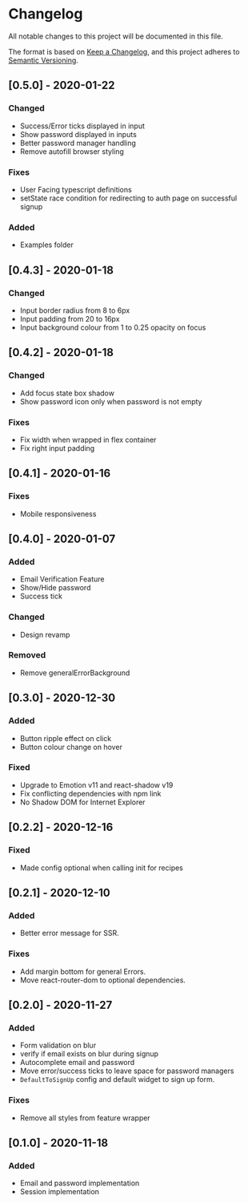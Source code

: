# Changelog
All notable changes to this project will be documented in this file.

The format is based on [Keep a Changelog](https://keepachangelog.com/en/1.0.0/),
and this project adheres to [Semantic Versioning](https://semver.org/spec/v2.0.0.html).

## [0.5.0] - 2020-01-22

### Changed
- Success/Error ticks displayed in input
- Show password displayed in inputs
- Better password manager handling
- Remove autofill browser styling

### Fixes
- User Facing typescript definitions
- setState race condition for redirecting to auth page on successful signup

### Added
- Examples folder
## [0.4.3] - 2020-01-18

### Changed
- Input border radius from 8 to 6px
- Input padding from 20 to 16px
- Input background colour from 1 to 0.25 opacity on focus

## [0.4.2] - 2020-01-18

### Changed
- Add focus state box shadow
- Show password icon only when password is not empty

### Fixes
- Fix width when wrapped in flex container
- Fix right input padding
## [0.4.1] - 2020-01-16

### Fixes
- Mobile responsiveness
## [0.4.0] - 2020-01-07

### Added
- Email Verification Feature
- Show/Hide password
- Success tick

### Changed
- Design revamp

### Removed
- Remove generalErrorBackground

## [0.3.0] - 2020-12-30

### Added
- Button ripple effect on click
- Button colour change on hover

### Fixed
- Upgrade to Emotion v11 and react-shadow v19
- Fix conflicting dependencies with npm link
- No Shadow DOM for Internet Explorer


## [0.2.2] - 2020-12-16
### Fixed
- Made config optional when calling init for recipes

## [0.2.1] - 2020-12-10
### Added
- Better error message for SSR.

### Fixes
 - Add margin bottom for general Errors.
 - Move react-router-dom to optional dependencies.

## [0.2.0] - 2020-11-27
### Added
- Form validation on blur
- verify if email exists on blur during signup
- Autocomplete email and password
- Move error/success ticks to leave space for password managers
- `DefaultToSignUp` config and default widget to sign up form.

### Fixes
 - Remove all styles from feature wrapper

## [0.1.0] - 2020-11-18
### Added
- Email and password implementation
- Session implementation